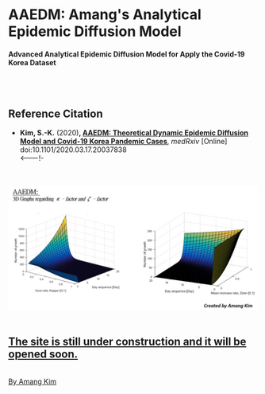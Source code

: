 # AAEDM: Amang's Analytical Epidemic Diffusion Model
#### Advanced Analytical Epidemic Diffusion Model for Apply the Covid-19 Korea Dataset

</br></br>


## Reference Citation
* **Kim, S.-K.** (2020)**, <a href="https://www.medrxiv.org/content/10.1101/2020.03.17.20037838v1">AAEDM: Theoretical Dynamic Epidemic Diffusion Model and Covid-19 Korea Pandemic Cases</a>**, *medRxiv* [Online] doi:10.1101/2020.03.17.20037838 </br>
<---!- <a href="https://www.medrxiv.org/content/10.1101/2020.03.17.20037838v1"> </br></br></br>


![-](https://github.com/amangkim/aaedm-covid19-kr/blob/master/AAEDM_GitHub_3D_Graphs_AMG.jpg)
</br></br>


## The site is still under construction and it will be opened soon.
</br>
By Amang Kim</br>
</br></br>

